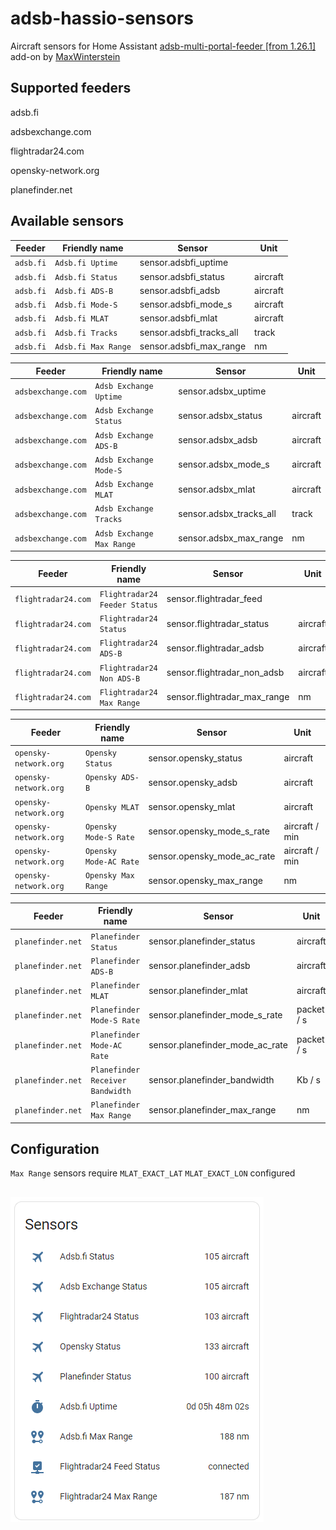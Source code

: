 # adsb-hassio-sensors

  Aircraft sensors for Home Assistant [adsb-multi-portal-feeder [from 1.26.1] ](https://github.com/MaxWinterstein/homeassistant-addons/tree/main/adsb-multi-portal-feeder) add-on by [MaxWinterstein](https://github.com/MaxWinterstein)
  
  

## Supported feeders

  adsb.fi

  adsbexchange.com

  flightradar24.com

  opensky-network.org

  planefinder.net


## Available sensors

| Feeder                | Friendly name                    | Sensor                          | Unit           |
| --------------------- | -------------------------------- | ------------------------------- | -------------- |
| `adsb.fi`             | `Adsb.fi Uptime`                 | sensor.adsbfi_uptime            |                |
| `adsb.fi`             | `Adsb.fi Status`                 | sensor.adsbfi_status            | aircraft       |
| `adsb.fi`             | `Adsb.fi ADS-B`                  | sensor.adsbfi_adsb              | aircraft       |
| `adsb.fi`             | `Adsb.fi Mode-S`                 | sensor.adsbfi_mode_s            | aircraft       |
| `adsb.fi`             | `Adsb.fi MLAT`                   | sensor.adsbfi_mlat              | aircraft       |
| `adsb.fi`             | `Adsb.fi Tracks`                 | sensor.adsbfi_tracks_all        | track          |
| `adsb.fi`             | `Adsb.fi Max Range`              | sensor.adsbfi_max_range         | nm             |

| Feeder                | Friendly name                    | Sensor                          | Unit           |
| --------------------- | -------------------------------- | ------------------------------- | -------------- |
| `adsbexchange.com`    | `Adsb Exchange Uptime`           | sensor.adsbx_uptime             |                |
| `adsbexchange.com`    | `Adsb Exchange Status`           | sensor.adsbx_status             | aircraft       |
| `adsbexchange.com`    | `Adsb Exchange ADS-B`            | sensor.adsbx_adsb               | aircraft       |
| `adsbexchange.com`    | `Adsb Exchange Mode-S`           | sensor.adsbx_mode_s             | aircraft       |
| `adsbexchange.com`    | `Adsb Exchange MLAT`             | sensor.adsbx_mlat               | aircraft       |
| `adsbexchange.com`    | `Adsb Exchange Tracks`           | sensor.adsbx_tracks_all         | track          |
| `adsbexchange.com`    | `Adsb Exchange Max Range`        | sensor.adsbx_max_range          | nm             |

| Feeder                | Friendly name                    | Sensor                          | Unit           |
| --------------------- | -------------------------------- | ------------------------------- | -------------- |
| `flightradar24.com`   | `Flightradar24 Feeder Status`    | sensor.flightradar_feed         |                |
| `flightradar24.com`   | `Flightradar24 Status`           | sensor.flightradar_status       | aircraft       |
| `flightradar24.com`   | `Flightradar24 ADS-B`            | sensor.flightradar_adsb         | aircraft       |
| `flightradar24.com`   | `Flightradar24 Non ADS-B`        | sensor.flightradar_non_adsb     | aircraft       |
| `flightradar24.com`   | `Flightradar24 Max Range`        | sensor.flightradar_max_range    | nm             |

| Feeder                | Friendly name                    | Sensor                          | Unit           |
| --------------------- | -------------------------------- | ------------------------------- | -------------- |
| `opensky-network.org` | `Opensky Status`                 | sensor.opensky_status           | aircraft       | 
| `opensky-network.org` | `Opensky ADS-B`                  | sensor.opensky_adsb             | aircraft       | 
| `opensky-network.org` | `Opensky MLAT`                   | sensor.opensky_mlat             | aircraft       |
| `opensky-network.org` | `Opensky Mode-S Rate`            | sensor.opensky_mode_s_rate      | aircraft / min | 
| `opensky-network.org` | `Opensky Mode-AC Rate`           | sensor.opensky_mode_ac_rate     | aircraft / min | 
| `opensky-network.org` | `Opensky Max Range`              | sensor.opensky_max_range        | nm             | 

| Feeder                | Friendly name                    | Sensor                          | Unit           |
| --------------------- | -------------------------------- | ------------------------------- | -------------- |
| `planefinder.net`     | `Planefinder Status`             | sensor.planefinder_status       | aircraft       |
| `planefinder.net`     | `Planefinder ADS-B`              | sensor.planefinder_adsb         | aircraft       |
| `planefinder.net`     | `Planefinder MLAT`               | sensor.planefinder_mlat         | aircraft       |
| `planefinder.net`     | `Planefinder Mode-S Rate`        | sensor.planefinder_mode_s_rate  | packet / s     |
| `planefinder.net`     | `Planefinder Mode-AC Rate`       | sensor.planefinder_mode_ac_rate | packet / s     |
| `planefinder.net`     | `Planefinder Receiver Bandwidth` | sensor.planefinder_bandwidth    | Kb / s         |
| `planefinder.net`     | `Planefinder Max Range`          | sensor.planefinder_max_range    | nm             |


## Configuration

  `Max Range` sensors require `MLAT_EXACT_LAT` `MLAT_EXACT_LON` configured

##

![sensor aircraft tracked](https://github.com/plo53/adsb-hassio-sensors/blob/master/media/Home%20Assistant%20ADS-B%20sensors.png)

